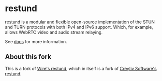 # restund
restund is a modular and flexible open-source implementation of the STUN and TURN protocols with both IPv4 and IPv6 support. Which, for example, allows WebRTC video and audio stream relaying.

See [docs](docs) for more information.

## About this fork
This is a fork of [Wire's restund](https://github.com/wireapp/restund), which in itself is a fork of [Creytiv Software's restund](http://www.creytiv.com/restund.html).
